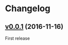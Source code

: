 # Changelog

## [v0.0.1](https://github.com/z-productions/administrate-field-simple_markdown/tree/v0.0.1) (2016-11-16)
First release

